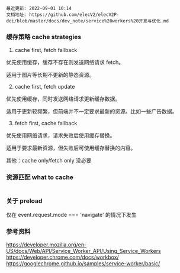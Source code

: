 ```
最近更新: 2022-09-01 10:14
文档地址: https://github.com/elecV2/elecV2P-dei/blob/master/docs/dev_note/service%20workers%20开发与优化.md
```

### 缓存策略 cache strategies

1. cache first, fetch fallback

优先使用缓存，缓存不存在则发送网络请求 fetch。

适用于图片等长期不更新的静态资源。

2. cache first, fetch update

优先使用缓存，同时发送网络请求更新缓存数据。

适用于更新较频繁，但前端并不一定要求最新的资源。比如一些广告数据。

3. fetch first, cache fallback

优先使用网络请求，请求失败后使用缓存替换。

适用于要求最新资源，但失败后可使用缓存替换的内容。

其他：cache only/fetch only 没必要

### 资源匹配 what to cache

``` JS

```

### 关于 preload

仅在 event.request.mode === 'navigate' 的情况下发生

### 参考资料

https://developer.mozilla.org/en-US/docs/Web/API/Service_Worker_API/Using_Service_Workers
https://developer.chrome.com/docs/workbox/
https://googlechrome.github.io/samples/service-worker/basic/